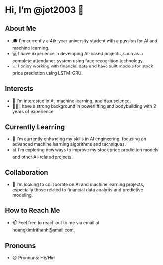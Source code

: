 # Hi, I’m @jot2003 👋 

## About Me
- 🎓 I'm currently a 4th-year university student with a passion for AI and machine learning.
- 💻 I have experience in developing AI-based projects, such as a complete attendance system using face recognition technology.
- 📈 I enjoy working with financial data and have built models for stock price prediction using LSTM-GRU.

## Interests
- 🤖 I’m interested in AI, machine learning, and data science.
- 🏋️‍♂️ I have a strong background in powerlifting and bodybuilding with 2 years of experience.

## Currently Learning
- 🌱 I'm currently enhancing my skills in AI engineering, focusing on advanced machine learning algorithms and techniques.
- 📊 I’m exploring new ways to improve my stock price prediction models and other AI-related projects.

## Collaboration
- 💞️ I’m looking to collaborate on AI and machine learning projects, especially those related to financial data analysis and predictive modeling.

## How to Reach Me
- 📫 Feel free to reach out to me via email at hoangkimtrithanh@gmail.com.

## Pronouns
- 😄 Pronouns: He/Him

<!---
jot2003/jot2003 is a ✨ special ✨ repository because its `README.md` (this file) appears on your GitHub profile.
You can click the Preview link to take a look at your changes.
--->

